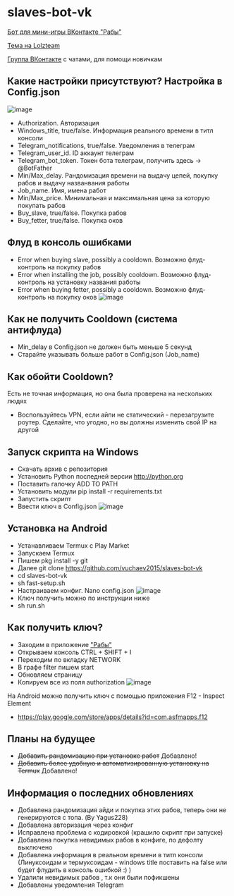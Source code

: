 # slaves-bot-vk

[Бот для мини-игры ВКонтакте "Рабы"](https://vk.com/app7794757) 

[Тема на Lolzteam](https://lolz.guru/threads/2389937/)

[Группа ВКонтакте](https://vk.com/club203610366) с чатами, для помощи новичкам

## Какие настройки присутствуют? Настройка в Config.json
![image](https://i.imgur.com/SWIq9ZQ.png)
- Authorization. Авторизация
- Windows_title, true/false. Информация реального времени в титл консоли
- Telegram_notifications, true/false. Уведомления в телеграм
- Telegram_user_id. ID аккаунт телеграм
- Telegram_bot_token. Токен бота телеграм, получить здесь -> @BotFather
- Min/Max_delay. Рандомизация времени на выдачу цепей, покупку рабов и выдачу названвания работы
- Job_name. Имя, имена работ
- Min/Max_price. Минимальная и максимальная цена за которую покупать рабов
- Buy_slave, true/false. Покупка рабов
- Buy_fetter, true/false. Покупка оков

## Флуд в консоль ошибками
- Error when buying slave, possibly a cooldown. Возможно флуд-контроль на покупку рабов
- Error when installing the job, possibly cooldown. Возможно флуд-контроль на установку названия работы
- Error when buying fetter, possibly a cooldown. Возможно флуд-контроль на покупку оков
![image](https://i.imgur.com/E0GDfzN.png)

## Как не получить Cooldown (система антифлуда)
- Min_delay в Config.json не должен быть меньше 5 секунд
- Старайте указывать больше работ в Config.json (Job_name)

## Как обойти Cooldown?
Есть не точная информация, но она была проверена на нескольких людях
- Воспользуйтесь VPN, если айпи не статический - перезагрузите роутер. Сделайте, что угодно, но вы должны изменить свой IP на другой

## Запуск скрипта на Windows
- Скачать архив с репозитория
- Установить Python последней версии http://python.org
- Поставить галочку ADD TO PATH
- Установить модули pip install -r requirements.txt
- Запустить скрипт
- Ввести ключ в Config.json
![image](https://i.imgur.com/39dj33O.png)

## Установка на Android
- Устанавливаем Termux с Play Market
- Запускаем Termux
- Пишем pkg install -y git
- Далее git clone https://github.com/vuchaev2015/slaves-bot-vk
- cd slaves-bot-vk
- sh fast-setup.sh
- Настраиваем конфиг. Nano config.json
![image](https://i.imgur.com/AnX1Cif.png)
- Ключ получить можно по инструкции ниже
- sh run.sh

## Как получить ключ?
- Заходим в приложение ["Рабы"](https://vk.com/app7794757)
- Открываем консоль CTRL + SHIFT + I
- Переходим по вкладку NETWORK
- В графе filter пишем start
- Обновляем страницу
- Копируем все из поля authorization
![image](https://i.imgur.com/0WT8GH1.png)

На Android можно получить ключ с помощью приложения F12 - Inspect Element
- https://play.google.com/store/apps/details?id=com.asfmapps.f12

## Планы на будущее
- <del>Добавить рандомизацию при установке работ</del> Добавлено!
- <del>Добавить более удобную и автоматизированную установку на Termux</del> Добавлено!

## Информация о последних обновлениях
- Добавлена рандомизация айди и покупка этих рабов, теперь они не генерируются с топа. (By Yagus228)
- Добавлена авторизация через конфиг
- Исправлена проблема с кодировкой (крашило скрипт при запуске)
- Добавлена покупка невидимых рабов в конфиге, по дефолту выключено
- Добавлена информация в реальном времени в титл консоли (Линуксоидам и термуксоидам - windows title поставить на false или будет флудить в консоль ошибкой :) )
- Удалили невидимых рабов , т.к они были пофикшены
- Добавлены уведомления Telegram
